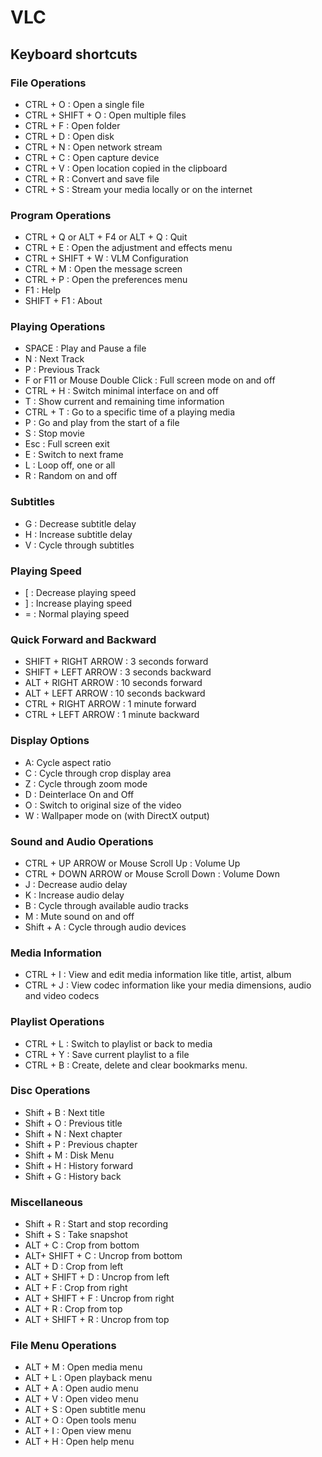 # VLC

## Keyboard shortcuts

### File Operations

* CTRL + O : Open a single  file
* CTRL + SHIFT + O : Open multiple files
* CTRL + F : Open folder
* CTRL + D : Open disk
* CTRL + N : Open network stream
* CTRL + C : Open capture device
* CTRL + V : Open location copied in the clipboard
* CTRL + R : Convert and save file
* CTRL + S : Stream your media locally or on the internet

### Program Operations

* CTRL + Q or ALT + F4 or ALT + Q : Quit
* CTRL + E : Open the adjustment and effects menu
* CTRL + SHIFT + W : VLM Configuration
* CTRL + M : Open the message screen
* CTRL + P : Open the preferences menu
* F1 : Help
* SHIFT + F1 : About

### Playing Operations

* SPACE : Play and Pause a file
* N : Next Track
* P : Previous Track
* F or F11 or Mouse Double Click : Full screen mode on and off
* CTRL + H : Switch minimal interface on and off
* T : Show current and remaining time information
* CTRL + T : Go to a specific time of a playing media
* P : Go and play from the start of a file
* S : Stop movie
* Esc : Full screen exit
* E : Switch to next frame
* L : Loop off, one or all
* R : Random on and off

### Subtitles

* G : Decrease subtitle delay
* H : Increase subtitle delay
* V : Cycle through subtitles

### Playing Speed

* [ : Decrease playing speed
* ] : Increase playing speed
* = : Normal playing speed
  
### Quick Forward and Backward
  
* SHIFT + RIGHT ARROW : 3 seconds forward
* SHIFT + LEFT ARROW : 3 seconds backward
* ALT + RIGHT ARROW : 10 seconds forward
* ALT + LEFT ARROW : 10 seconds backward
* CTRL + RIGHT ARROW : 1 minute forward
* CTRL + LEFT ARROW : 1 minute backward

### Display Options

* A: Cycle aspect ratio
* C : Cycle through crop display area
* Z : Cycle through zoom mode
* D : Deinterlace On and Off
* O : Switch to original size of the video
* W : Wallpaper mode on (with DirectX output)

### Sound and Audio Operations

* CTRL + UP ARROW or Mouse Scroll Up : Volume Up
* CTRL + DOWN ARROW or Mouse Scroll Down : Volume Down
* J : Decrease audio delay
* K : Increase audio delay
* B : Cycle through available audio tracks
* M : Mute sound on and off
* Shift + A : Cycle through audio devices

### Media Information

* CTRL + I : View and edit media information like title, artist, album
* CTRL + J : View codec information like your media dimensions, audio and video codecs

### Playlist Operations

* CTRL + L : Switch to playlist or back to media
* CTRL + Y : Save current playlist to a file
* CTRL + B : Create, delete and clear bookmarks menu.

### Disc Operations

* Shift + B : Next title
* Shift + O : Previous title
* Shift + N : Next chapter
* Shift + P : Previous chapter
* Shift + M : Disk Menu
* Shift + H : History forward
* Shift + G : History back

### Miscellaneous

* Shift + R : Start and stop recording
* Shift + S : Take snapshot
* ALT + C : Crop from bottom
* ALT+ SHIFT + C : Uncrop from bottom
* ALT + D : Crop from left
* ALT + SHIFT + D : Uncrop from left
* ALT + F : Crop from right
* ALT + SHIFT + F : Uncrop from right
* ALT + R : Crop from top
* ALT + SHIFT + R : Uncrop from top

### File Menu Operations

* ALT + M : Open media menu
* ALT + L : Open playback menu
* ALT + A : Open audio menu
* ALT + V : Open video menu
* ALT + S : Open subtitle menu
* ALT + O : Open tools menu
* ALT + I : Open view menu
* ALT + H : Open help menu
